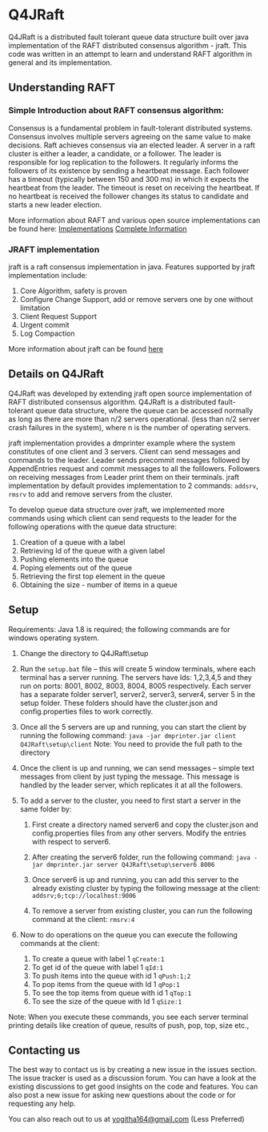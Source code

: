 # Q4JRaft
Q4JRaft is a distributed fault tolerant queue data structure built over java implementation of the RAFT distributed consensus algorithm - jraft. This code was written in an attempt to learn and understand RAFT algorithm in general and its implementation.

## Understanding RAFT
### Simple Introduction about RAFT consensus algorithm:
Consensus is a fundamental problem in fault-tolerant distributed systems. Consensus involves multiple servers agreeing on the same value to make decisions. Raft achieves consensus via an elected leader. A server in a raft cluster is either a leader, a candidate, or a follower. The leader is responsible for log replication to the followers. It regularly informs the followers of its existence by sending a heartbeat message. Each follower has a timeout (typically between 150 and 300 ms) in which it expects the heartbeat from the leader. The timeout is reset on receiving the heartbeat. If no heartbeat is received the follower changes its status to candidate and starts a new leader election.

More information about RAFT and various open source implementations can be found here: 
[Implementations](https://raft.github.io/)
[Complete Information](https://en.wikipedia.org/wiki/Raft_(computer_science))

### JRAFT implementation
jraft is a raft consensus implementation in java. Features supported by jraft implementation include:
1. Core Algorithm, safety is proven
2. Configure Change Support, add or remove servers one by one without limitation
3. Client Request Support
4. Urgent commit
5. Log Compaction

More information about jraft can be found [here](https://github.com/datatechnology/jraft) 

## Details on Q4JRaft
Q4JRaft was developed by extending jraft open source implementation of RAFT distributed consensus algorithm. Q4JRaft is a distributed fault-tolerant queue data structure, where the queue can be accessed normally as long as there are more than n/2 servers operational. (less than n/2 server crash failures in the system), where n is the number of operating servers.

jraft implementation provides a dmprinter example where the system constitutes of one client and 3 servers. Client can send messages and commands to the leader. Leader sends precommit messages followed by AppendEntries request and commit messages to all the folllowers. Followers on receiving messages from Leader print them on their terminals. jraft implementation by default provides implementation to 2 commands: `addsrv`, `rmsrv` to add and remove servers from the cluster. 

To develop queue data structure over jraft, we implemented more commands using which client can send requests to the leader for the following operations with the queue data structure:
1. Creation of a queue with a label
2. Retrieving Id of the queue with a given label
3. Pushing elements into the queue
4. Poping elements out of the queue
5. Retrieving the first top element in the queue
6. Obtaining the size - number of items in a queue

## Setup
Requirements: Java 1.8 is required; the following commands are for windows operating system.
1. Change the directory to Q4JRaft\setup

2. Run the `setup.bat` file – this will create 5 window terminals, where each terminal has a server running. The servers have Ids: 1,2,3,4,5 and they run on ports: 8001, 8002, 8003, 8004, 8005 respectively. Each server has a separate folder server1, server2, server3, server4, server 5 in the setup folder. These folders should have the cluster.json and config.properties files to work correctly.

3. Once all the 5 servers are up and running, you can start the client by running the following command:
`java -jar dmprinter.jar client Q4JRaft\setup\client`
Note: You need to provide the full path to the directory

4. Once the client is up and running, we can send messages – simple text messages from client by just typing the message. This message is handled by the leader server, which replicates it at all the followers.

5. To add a server to the cluster, you need to first start a server in the same folder by:
	1. First create a directory named server6 and copy the cluster.json and config.properties files from any other servers. Modify the entries with respect to server6.
	2. After creating the server6 folder, run the following command:
`java -jar dmprinter.jar server Q4JRaft\setup\server6 8006`

	3. Once server6 is up and running, you can add this server to the already existing cluster by typing the following message at the client:
`addsrv;6;tcp://localhost:9006`
	4. To remove a server from existing cluster, you can run the following command at the client:
`rmsrv:4`

6. Now to do operations on the queue you can execute the 
following commands at the client:
	1. To create a queue with label 1 `qCreate:1`
	2. To get id of the queue with label 1 `qId:1`
	3. To push items into the queue with id 1 `qPush:1;2`
	4. To pop items from the queue with Id 1 `qPop:1`
	5. To see the top items from queue with id 1 `qTop:1`
	6. To see the size of the queue with Id 1 `qSize:1`

Note: When you execute these commands, you see each server terminal printing details like creation of queue, results of push, pop, top, size etc.,

## Contacting us
The best way to contact us is by creating a new issue in the issues section. The issue tracker is used as a discussion forum. You can have a look at the existing discussions to get good insights on the code and features. You can also post a new issue for asking new questions about the code or for requesting any help.

You can also reach out to us at yogitha164@gmail.com (Less Preferred)